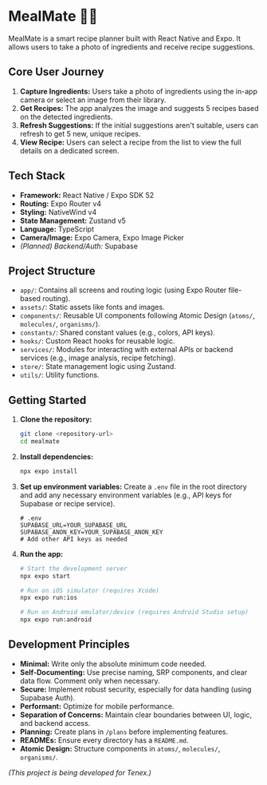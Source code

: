 # MealMate 🍳📸

MealMate is a smart recipe planner built with React Native and Expo. It allows users to take a photo of ingredients and receive recipe suggestions.

## Core User Journey

1.  **Capture Ingredients:** Users take a photo of ingredients using the in-app camera or select an image from their library.
2.  **Get Recipes:** The app analyzes the image and suggests 5 recipes based on the detected ingredients.
3.  **Refresh Suggestions:** If the initial suggestions aren't suitable, users can refresh to get 5 new, unique recipes.
4.  **View Recipe:** Users can select a recipe from the list to view the full details on a dedicated screen.

## Tech Stack

- **Framework:** React Native / Expo SDK 52
- **Routing:** Expo Router v4
- **Styling:** NativeWind v4
- **State Management:** Zustand v5
- **Language:** TypeScript
- **Camera/Image:** Expo Camera, Expo Image Picker
- _(Planned) Backend/Auth:_ Supabase

## Project Structure

- `app/`: Contains all screens and routing logic (using Expo Router file-based routing).
- `assets/`: Static assets like fonts and images.
- `components/`: Reusable UI components following Atomic Design (`atoms/`, `molecules/`, `organisms/`).
- `constants/`: Shared constant values (e.g., colors, API keys).
- `hooks/`: Custom React hooks for reusable logic.
- `services/`: Modules for interacting with external APIs or backend services (e.g., image analysis, recipe fetching).
- `store/`: State management logic using Zustand.
- `utils/`: Utility functions.

## Getting Started

1.  **Clone the repository:**
    ```bash
    git clone <repository-url>
    cd mealmate
    ```
2.  **Install dependencies:**
    ```bash
    npx expo install
    ```
3.  **Set up environment variables:**
    Create a `.env` file in the root directory and add any necessary environment variables (e.g., API keys for Supabase or recipe service).
    ```
    # .env
    SUPABASE_URL=YOUR_SUPABASE_URL
    SUPABASE_ANON_KEY=YOUR_SUPABASE_ANON_KEY
    # Add other API keys as needed
    ```
4.  **Run the app:**

    ```bash
    # Start the development server
    npx expo start

    # Run on iOS simulator (requires Xcode)
    npx expo run:ios

    # Run on Android emulator/device (requires Android Studio setup)
    npx expo run:android
    ```

## Development Principles

- **Minimal:** Write only the absolute minimum code needed.
- **Self-Documenting:** Use precise naming, SRP components, and clear data flow. Comment only when necessary.
- **Secure:** Implement robust security, especially for data handling (using Supabase Auth).
- **Performant:** Optimize for mobile performance.
- **Separation of Concerns:** Maintain clear boundaries between UI, logic, and backend access.
- **Planning:** Create plans in `/plans` before implementing features.
- **READMEs:** Ensure every directory has a `README.md`.
- **Atomic Design:** Structure components in `atoms/`, `molecules/`, `organisms/`.

_(This project is being developed for Tenex.)_
